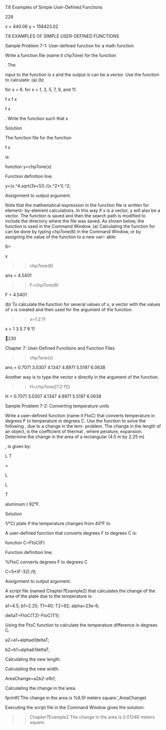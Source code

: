 7.6 Examples of Simple User-Defined Functions

229

x =
        440.06
y =
     158423.02

7.6 EXAMPLES OF SIMPLE USER-DEFINED FUNCTIONS

Sample Problem 7-1: User-defined function for a math function

Write a function file (name it chp7one) for the function

. The

input to the function is x and the output is
can be a vector. Use the function to calculate:
(a)
(b)

 for x = 6.
 for x = 1, 3, 5, 7, 9, and 11.

f x
f x

f x

. Write the function such that x

Solution

The function file for the function

f x

 is:

function y=chp7one(x)

Function definition line.

y=(x.^4.*sqrt(3*x+5))./(x.^2+1).^2;

Assignment to output argument.

Note that the mathematical expression in the function file is written for element-
by-element calculations. In this way if x is a vector, y will also be a vector. The
function is saved and then the search path is modified to include the directory
where the file was saved. As shown below, the function is used in the Command
Window.
(a) Calculating the function for
 can be done by typing chp7one(6) in
the Command Window, or by assigning the value of the function to a new vari-
able:

6=

x

>> chp7one(6)

ans =
    4.5401

>> F=chp7one(6)

F =
    4.5401

(b) To calculate the function for several values of x, a vector with the values of x
is created and then used for the argument of the function.

>> x=1:2:11

x =
     1     3     5     7     9    11

230

Chapter 7: User-Defined Functions and Function Files

>> chp7one(x)

ans =
    0.7071    3.0307    4.1347    4.8971    5.5197    6.0638

Another way is to type the vector x directly in the argument of the function.

>> H=chp7one([1:2:11])

H =
    0.7071    3.0307    4.1347    4.8971    5.5197    6.0638

Sample Problem 7-2: Converting temperature units

Write  a  user-defined  function  (name  it  FtoC)  that  converts  temperature  in
degrees F to temperature in degrees C. Use the function to solve the following
, due to a change in the tem-
problem. The change in the length of an object,
 is the coefficient of thermal
, where
perature,
expansion. Determine the change in the area of a rectangular (4.5 m by 2.25 m)

, is given by:

L T

=

L

L

T

aluminum  (
92°F.

Solution

  1/°C)  plate  if  the  temperature  changes  from  40°F  to

A user-defined function that converts degrees F to degrees C is:

function C=FtoC(F)

Function definition line.

%FtoC converts degrees F to degrees C

C=5*(F-32)./9;

Assignment to output argument.

A script file (named Chapter7Example2) that calculates the change of the area
of the plate due to the temperature is:

a1=4.5; b1=2.25; T1=40; T2=92; alpha=23e-6;

deltaT=FtoC(T2)-FtoC(T1);

Using the FtoC function to calculate the
temperature difference in degrees C.

a2=a1+alpha*a1*deltaT;

b2=b1+alpha*b1*deltaT;

Calculating the new length.

Calculating the new width.

AreaChange=a2*b2-a1*b1;

Calculating the change in the area.

fprintf('The  change  in  the  area  is  %6.5f  meters
square.',AreaChange)

Executing the script file in the Command Window gives the solution:

>> Chapter7Example2
The change in the area is 0.01346 meters square.

